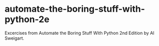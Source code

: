 # automate-the-boring-stuff-with-python-2e
Excercises from Automate the Boring Stuff With Python 2nd Edition by Al Sweigart.
